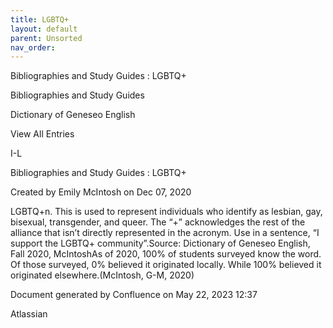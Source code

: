 ```yaml
---
title: LGBTQ+
layout: default
parent: Unsorted
nav_order:
---
```


Bibliographies and Study Guides : LGBTQ+

Bibliographies and Study Guides

Dictionary of Geneseo English

View All Entries

I-L

Bibliographies and Study Guides : LGBTQ+

Created by  Emily McIntosh on Dec 07, 2020

LGBTQ+n. This is used to represent individuals who identify as lesbian, gay, bisexual, transgender, and queer. The “+” acknowledges the rest of the alliance that isn’t directly represented in the acronym. Use in a sentence, “I support the LGBTQ+ community”.Source: Dictionary of Geneseo English, Fall 2020, McIntoshAs of 2020, 100% of students surveyed know the word. Of those surveyed, 0% believed it originated locally. While 100% believed it originated elsewhere.(McIntosh, G-M, 2020)

Document generated by Confluence on May 22, 2023 12:37

Atlassian
